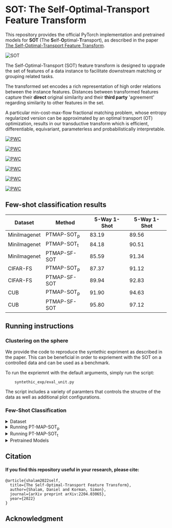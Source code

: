 # SOT: The Self-Optimal-Transport Feature Transform

This repository provides the official PyTorch implementation and pretrained models for **SOT** (The **S**elf-**O**ptimal-**T**ransport), as described in the paper [The Self-Optimal-Transport Feature Transform](https://arxiv.org/abs/2204.03065).

![SOT](https://i.ibb.co/m8Nw7gx/SOT.png)

The Self-Optimal-Transport (SOT) feature transform is designed to upgrade the set of features of a data instance to facilitate downstream matching or grouping related tasks. 

The transformed set encodes a rich representation of high order relations between the instance features. Distances  between transformed features capture their **direct** original similarity and their **third party** 'agreement' regarding similarity to other features in the set. 

A particular min-cost-max-flow fractional matching problem, whose entropy regularized version can be approximated by an optimal transport (OT) optimization, results in our transductive transform which is efficient, differentiable, equivariant, parameterless and probabilistically interpretable.

[![PWC](https://img.shields.io/endpoint.svg?url=https://paperswithcode.com/badge/the-self-optimal-transport-feature-transform/few-shot-image-classification-on-cifar-fs-5)](https://paperswithcode.com/sota/few-shot-image-classification-on-cifar-fs-5?p=the-self-optimal-transport-feature-transform)

[![PWC](https://img.shields.io/endpoint.svg?url=https://paperswithcode.com/badge/the-self-optimal-transport-feature-transform/few-shot-image-classification-on-cifar-fs-5-1)](https://paperswithcode.com/sota/few-shot-image-classification-on-cifar-fs-5-1?p=the-self-optimal-transport-feature-transform)

[![PWC](https://img.shields.io/endpoint.svg?url=https://paperswithcode.com/badge/the-self-optimal-transport-feature-transform/few-shot-image-classification-on-cub-200-5-1)](https://paperswithcode.com/sota/few-shot-image-classification-on-cub-200-5-1?p=the-self-optimal-transport-feature-transform)

[![PWC](https://img.shields.io/endpoint.svg?url=https://paperswithcode.com/badge/the-self-optimal-transport-feature-transform/few-shot-image-classification-on-cub-200-5)](https://paperswithcode.com/sota/few-shot-image-classification-on-cub-200-5?p=the-self-optimal-transport-feature-transform)

[![PWC](https://img.shields.io/endpoint.svg?url=https://paperswithcode.com/badge/the-self-optimal-transport-feature-transform/few-shot-image-classification-on-mini-2)](https://paperswithcode.com/sota/few-shot-image-classification-on-mini-2?p=the-self-optimal-transport-feature-transform)

[![PWC](https://img.shields.io/endpoint.svg?url=https://paperswithcode.com/badge/the-self-optimal-transport-feature-transform/few-shot-image-classification-on-mini-3)](https://paperswithcode.com/sota/few-shot-image-classification-on-mini-3?p=the-self-optimal-transport-feature-transform)

## Few-shot classification results

| Dataset       | Method                 | 5-Way 1-Shot  | 5-Way 1-Shot  |
| ------------- |-------------           | ------------- | ------------- |
| MiniImagenet  | PTMAP-SOT<sub>p</sub>  | 83.19         | 89.56         |
| MiniImagenet  | PTMAP-SOT<sub>t</sub>  | 84.18         | 90.51         |
| MiniImagenet  | PTMAP-SF-SOT           | 85.59         | 91.34         |
| CIFAR-FS      | PTMAP-SOT<sub>p</sub>  | 87.37         | 91.12         |
| CIFAR-FS      | PTMAP-SF-SOT           | 89.94         | 92.83         |
| CUB           | PTMAP-SOT<sub>p</sub>  | 91.90         | 94.63         |
| CUB           | PTMAP-SF-SOT           | 95.80         | 97.12         |

## Running instructions
### Clustering on the sphere
We provide the code to reproduce the syntethic expriment as described in the paper.
This can be beneficial in order to expriement with the SOT on a controlled data and can be used as a benchmark.
    
To run the expriemnt with the default arguments, simply run the script:

        syntethic_exp/eval_unit.py
        
The script includes a variety of paramters that controls the structre of the data as well as additional plot configurations.
    
### Few-Shot Classification

<details><summary>Dataset </summary>
<p>

    <details><summary>Datasets </summary>
    <p>
    </p>
</p>
</details>

<details><summary>Running PT-MAP-SOT<sub>p</sub> </summary>
<p>

Download and extract the featrues using the instructions on the [PT-MAP repository](https://github.com/yhu01/PT-MAP).
Then, run ....

</p>
</details>

<details><summary>Running PT-MAP-SOT<sub>t</sub> </summary>
<p>

Download the S2M2_R weights as described [PT-MAP repository](https://github.com/nupurkmr9/S2M2_fewshot)

</p>
</details>

<details><summary>Pretrained Models </summary>
<p>

All pretrained weights and features for the PT-MAP-SOT<sub>p</sub> expriment can be downloaded from the [PT-MAP repository](https://github.com/yhu01/PT-MAP)

</p>
</details>

## Citation

<p>

#### If you find this repository useful in your research, please cite:

    @article{shalam2022self,
      title={The Self-Optimal-Transport Feature Transform},
      author={Shalam, Daniel and Korman, Simon},
      journal={arXiv preprint arXiv:2204.03065},
      year={2022}
    }

</p>

## Acknowledgment
